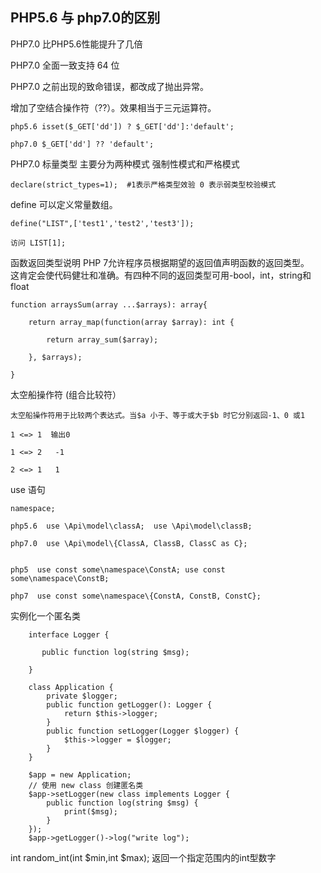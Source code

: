 ##  PHP5.6 与 php7.0的区别

PHP7.0 比PHP5.6性能提升了几倍  

PHP7.0 全面一致支持 64 位

PHP7.0 之前出现的致命错误，都改成了抛出异常。

增加了空结合操作符（??）。效果相当于三元运算符。

	php5.6 isset($_GET['dd']) ? $_GET['dd']:'default';  

	php7.0 $_GET['dd'] ?? 'default';

PHP7.0 标量类型 主要分为两种模式 强制性模式和严格模式
	
	declare(strict_types=1);  #1表示严格类型效验 0 表示弱类型校验模式

define 可以定义常量数组。
	
	define("LIST",['test1','test2','test3']);

	访问 LIST[1];

函数返回类型说明 PHP 7允许程序员根据期望的返回值声明函数的返回类型。  
这肯定会使代码健壮和准确。有四种不同的返回类型可用-bool，int，string和float
	
	function arraysSum(array ...$arrays): array{

		return array_map(function(array $array): int {

			return array_sum($array);

		}, $arrays);

	}

太空船操作符  (组合比较符）

	太空船操作符用于比较两个表达式。当$a 小于、等于或大于$b 时它分别返回-1、0 或1

	1 <=> 1  输出0

	1 <=> 2   -1

	2 <=> 1   1

use 语句
	
	namespace;

	php5.6  use \Api\model\classA;  use \Api\model\classB;  

	php7.0  use \Api\model\{ClassA, ClassB, ClassC as C};  

	
	php5  use const some\namespace\ConstA; use const some\namespace\ConstB;

	php7  use const some\namespace\{ConstA, ConstB, ConstC};

实例化一个匿名类
	
		interface Logger {

		   public function log(string $msg);  

		}  

		class Application {  
		   	private $logger;  
		   	public function getLogger(): Logger {  
		      	return $this->logger;   
		   	}     
		   	public function setLogger(Logger $logger) {  
		      	$this->logger = $logger;  
		   	}   
		}  

		$app = new Application;  
		// 使用 new class 创建匿名类  
		$app->setLogger(new class implements Logger {   
		   	public function log(string $msg) {    
		      	print($msg);  		  
		   	}  					
		});   
		$app->getLogger()->log("write log");  


int random_int(int $min,int $max);  返回一个指定范围内的int型数字




